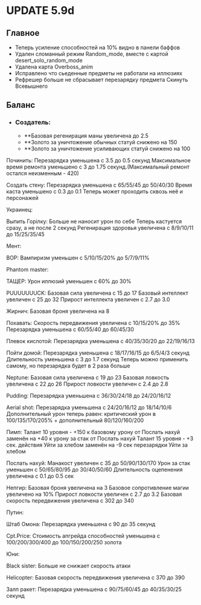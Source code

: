 # UPDATE 5.9d

## Главное

* Теперь усиление способностей на 10% видно в панели баффов 
* Удален сломанный режим Random_mode, вместе с картой desert_solo_random_mode 
* Удалена карта Overboss_anim
* Исправлено что сьеденные предметы не работали на иллюзиях 
* Рефрешер больше не сбрасывает перезарядку предмета Скинуть Всевышнего

## Баланс

* ### Создатель: 
  * **Базовая регенирация маны увеличена до 2.5
  * **Золото за уничтожение обычных статуй снижено на 150
  * **Золото за уничтожение усиливающих статуй снижено на 100

Починить: 
Перезарядка уменьшена с 3.5 до 0.5 секунд 
Максимальное время ремонта уменьшено с 3 до 1.75 секунд.(Максимальный ремонт остался неизменным - 420) 

Создать стену: 
Перезарядка уменьшена с 65/55/45 до 50/40/30 
Время каста уменьшено с 0.3 до 0.1 
Теперь может проходить сквозь неё и персонажей

Украинец:

Выпить Горiлку:
Больше не наносит урон по себе
Теперь кастуется сразу, а не после 2 секунд
Регенирация здоровья увеличена с 8/9/10/11 до 15/25/35/45

Мент: 

ВОР: 
Вампиризм уменьшен с 5/10/15/20% до 5/7/9/11% 

Phantom master: 

ТАЩЕР: 
Урон иллюзий уменьшен с 60% до 30% 

PUUUUUUUCK: 
Базовая сила увеличена с 15 до 17 
Базовый интеллект увеличен с 25 до 32 
Прирост интеллекта увеличен с 2.7 до 3.0 

Жирнич: 
Базовая броня увеличена на 8 

Похавать: 
Скорость передвижения увеличена с 10/15/20% до 35% 
Перезарядка уменьшена с 60/55/40 до 60/45/30 

Плевок кислотой: 
Перезарядка уменьшена с 40/35/30/20 до 22/19/16/13 

Пойти домой: 
Перезарядка уменьшена с 18/17/16/15 до 6/5/4/3 секунд 
Длительность уменьшена с 3 до 1.7 секунд 
Теперь можно применить самому, но перезарядка будет в 2 раза больше 

Neptune: 
Базовая сила увеличена с 19 до 23 
Базовая ловкость увеличена с 22 до 26 
Прирост ловкости увеличен с 2.4 до 2.8 

Pudding: 
Перезарядка уменьшена с 36/30/24/18 до 24/20/16/12 

Aerial shot: 
Перезарядка уменьшена с 24/20/16/12 до 18/14/10/6 
Дополнительный урон теперь равен: критический урон в 100/135/170/205% + дополнительный 80/120/160/200 

Пимп: 
Талант 10 уровня - +150 к базовому урону от Послать нахуй заменён на +40 к урону за стак от Послать нахуй
Талант 15 уровня - +3 сек. действия Уйти за хлебом заменён на -9 сек перезарядки Уйти за хлебом 

Послать нахуй: 
Манакост увеличен с 35 до 50/90/130/170
Урон за стак уменьшен с 50/65/80/95 до 30/40/50/60 
Длительность оцепенения увеличена с 0.1 до 0.5 сек

Непгир: 
Базовая броня увеличена на 3 
Базовое сопротивление магии увеличено на 10% 
Прирост ловкости увеличен с 2.7 до 3.2 
Базовая скорость передвижения увеличена с 302 до 340

Путин: 

Штаб Омона: 
Перезарядка уменьшена с 90 до 35 секунд

Cpt.Price: 
Стоимость апгрейда способностей уменьшена с 100/200/300/400 до 100/150/200/250 золота 

Юни: 

Black sister: 
Больше не снижает скорость атаки 

Helicopter: 
Базовая скорость передвижения увеличена с 370 до 390 

Залп ракет: 
Перезарядка уменьшена с 90/75/60/45 до 40/35/30/25 секунд
